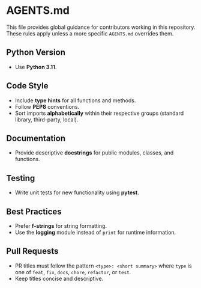 # AGENTS.md

This file provides global guidance for contributors working in this repository. These rules apply unless a more specific `AGENTS.md` overrides them.

## Python Version
- Use **Python 3.11**.

## Code Style
- Include **type hints** for all functions and methods.
- Follow **PEP8** conventions.
- Sort imports **alphabetically** within their respective groups (standard library, third-party, local).

## Documentation
- Provide descriptive **docstrings** for public modules, classes, and functions.

## Testing
- Write unit tests for new functionality using **pytest**.

## Best Practices
- Prefer **f-strings** for string formatting.
- Use the **logging** module instead of `print` for runtime information.

## Pull Requests
- PR titles must follow the pattern `<type>: <short summary>` where `type` is one of `feat`, `fix`, `docs`, `chore`, `refactor`, or `test`.
- Keep titles concise and descriptive.
